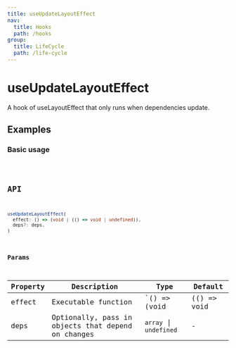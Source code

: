 ```yaml
---
title: useUpdateLayoutEffect
nav:
  title: Hooks
  path: /hooks
group:
  title: LifeCycle
  path: /life-cycle
---
```


# useUpdateLayoutEffect

A hook of useLayoutEffect that only runs when dependencies update.

## Examples

### Basic usage

<code src="./demo/demo1.tsx" />

## API

```typescript
useUpdateLayoutEffect(
  effect: () => (void | (() => void | undefined)),
  deps?: deps,
)
```

### Params

| Property | Description                                        | Type                                      | Default |
|----------|----------------------------------------------------|-------------------------------------------|---------|
| effect   | Executable function                                | `() => (void | (() => void | undefined))` | -       |
| deps     | Optionally, pass in objects that depend on changes |  `array` \| `undefined`                     | -       |
